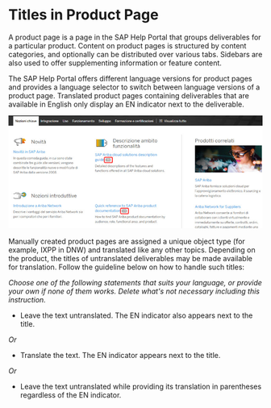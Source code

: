 # Titles in Product Page

A product page is a page in the SAP Help Portal that groups deliverables for a particular product. Content on product pages is structured by content categories, and optionally can be distributed over various tabs. Sidebars are also used to offer supplementing information or feature content.

The SAP Help Portal offers different language versions for product pages and provides a language selector to switch between language versions of a product page.
Translated product pages containing deliverables that are available in English only display an EN indicator next to the deliverable.

![indicator](../images/en_indicator_02.jpg)

Manually created product pages are assigned a unique object type (for example, IXPP in DNW) and translated like any other topics. Depending on the product, the titles of untranslated deliverables may be made available for translation. Follow the guideline below on how to handle such titles:

*Choose one of the following statements that suits your language, or provide your own if none of them works. Delete what's not necessary including this instruction.*

* Leave the text untranslated. The EN indicator also appears next to the title.

*Or*

* Translate the text. The EN indicator appears next to the title.

*Or*

* Leave the text untranslated while providing its translation in parentheses regardless of the EN indicator.